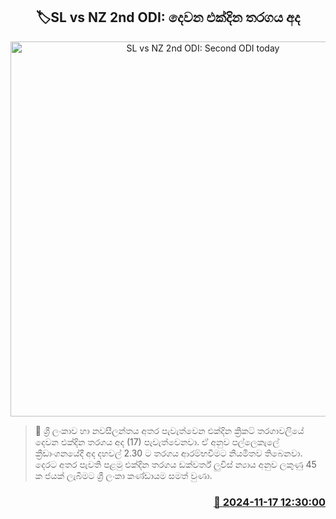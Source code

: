 <p align='center'><b><h2 align='center' title='SL vs NZ 2nd ODI: Second ODI today'>🏷SL vs NZ 2nd ODI: දෙවන එක්දින තරගය අද</h2></b></p>
<p align='center'><img src='https://helakuru.sgp1.cdn.digitaloceanspaces.com/esana/images/lib/sl-vs-nz-1st-odi.jpg' width='600' alt='SL vs NZ 2nd ODI: Second ODI today'></p>

>📝 ශ්‍රී ලංකාව හා නවසීලන්තය අතර පැවැත්වෙන එක්දින ක්‍රිකට් තරගාවලියේ දෙවන එක්දින තරගය අද (17) පැවැත්වෙනවා.
ඒ අනුව පල්ලෙකැලේ ක්‍රීඩාංගනයේදී අද දහවල් 2.30 ට තරගය ආරම්භවීමට නියමිතව තිබෙනවා.
දෙරට අතර පැවති පළමු එක්දින තරගය ඩක්වර්ත් ලුවිස් න්‍යාය අනුව ලකුණු 45 ක ජයක් ලැබීමට ශ්‍රී ලංකා කණ්ඩායම සමත් වුණා.


<h3 align='right'><a href='https://www.helakuru.lk/esana/p/105123/'>📅 2024-11-17 12:30:00</a></h3>
